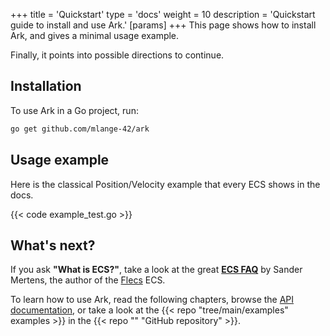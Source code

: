 +++
title = 'Quickstart'
type = 'docs'
weight = 10
description = 'Quickstart guide to install and use Ark.'
[params]
+++
This page shows how to install Ark, and gives a minimal usage example.

Finally, it points into possible directions to continue.

## Installation

To use Ark in a Go project, run:

```bash
go get github.com/mlange-42/ark
```

## Usage example

Here is the classical Position/Velocity example that every ECS shows in the docs.

{{< code example_test.go >}}

## What's next?

If you ask **"What is ECS?"**, take a look at the great [**ECS FAQ**](https://github.com/SanderMertens/ecs-faq) by Sander Mertens, the author of the [Flecs](http://flecs.dev) ECS.

To learn how to use Ark, read the following chapters,
browse the [API documentation](https://pkg.go.dev/github.com/mlange-42/ark),
or take a look at the {{< repo "tree/main/examples" examples >}} in the {{< repo "" "GitHub repository" >}}.
